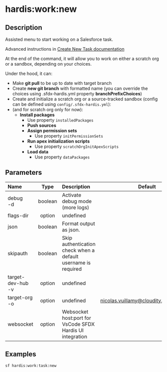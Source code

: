 <!-- This file has been generated with command 'sf hardis:doc:plugin:generate'. Please do not update it manually or it may be overwritten -->
# hardis:work:new

## Description

Assisted menu to start working on a Salesforce task.

Advanced instructions in [Create New Task documentation](https://sfdx-hardis.cloudity.com/salesforce-ci-cd-create-new-task/)

At the end of the command, it will allow you to work on either a scratch org or a sandbox, depending on your choices.

Under the hood, it can:

- Make **git pull** to be up to date with target branch
- Create **new git branch** with formatted name (you can override the choices using .sfdx-hardis.yml property **branchPrefixChoices**)
- Create and initialize a scratch org or a source-tracked sandbox (config can be defined using `config/.sfdx-hardis.yml`):
- (and for scratch org only for now):
  - **Install packages**
    - Use property `installedPackages`
    - **Push sources**
    - **Assign permission sets**
      - Use property `initPermissionSets`
    - **Run apex initialization scripts**
      - Use property `scratchOrgInitApexScripts`
    - **Load data**
      - Use property `dataPackages`


## Parameters

| Name                  |  Type   | Description                                                   |                 Default                  | Required | Options |
|:----------------------|:-------:|:--------------------------------------------------------------|:----------------------------------------:|:--------:|:-------:|
| debug<br/>-d          | boolean | Activate debug mode (more logs)                               |                                          |          |         |
| flags-dir             | option  | undefined                                                     |                                          |          |         |
| json                  | boolean | Format output as json.                                        |                                          |          |         |
| skipauth              | boolean | Skip authentication check when a default username is required |                                          |          |         |
| target-dev-hub<br/>-v | option  | undefined                                                     |                                          |          |         |
| target-org<br/>-o     | option  | undefined                                                     | <nicolas.vuillamy@cloudity.com.playnico> |          |         |
| websocket             | option  | Websocket host:port for VsCode SFDX Hardis UI integration     |                                          |          |         |

## Examples

```shell
sf hardis:work:task:new
```


